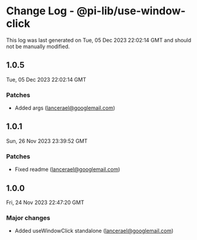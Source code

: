 # Change Log - @pi-lib/use-window-click

This log was last generated on Tue, 05 Dec 2023 22:02:14 GMT and should not be manually modified.

<!-- Start content -->

## 1.0.5

Tue, 05 Dec 2023 22:02:14 GMT

### Patches

- Added args (lancerael@googlemail.com)

## 1.0.1

Sun, 26 Nov 2023 23:39:52 GMT

### Patches

- Fixed readme (lancerael@googlemail.com)

## 1.0.0

Fri, 24 Nov 2023 22:47:20 GMT

### Major changes

- Added useWindowClick standalone (lancerael@googlemail.com)
